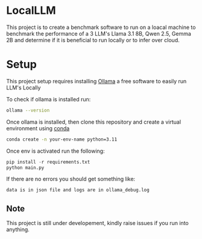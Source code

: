 # LocalLLM
This project is to create a benchmark software to run on a loacal machine to benchmark the performance of a 3 LLM's  Llama 3.1 8B, Qwen 2.5, Gemma 2B and determine if it is beneficial to run locally or to infer over cloud.

# Setup
This project setup requires installing [Ollama](https://ollama.com/) a free software to easily run LLM's Locally

To check if ollama is installed run:
```bash
ollama --version
```


Once ollama is installed, then clone this repository and create a virtual environment using [conda](https://www.anaconda.com/docs/getting-started/miniconda/main) 
```bash
conda create -n your-env-name python=3.11
```

Once env is activated run the following:
```python
pip install -r requirements.txt
python main.py
```

If there are no errors you should get something like:
```text
data is in json file and logs are in ollama_debug.log
```

## Note

This project is still under developement, kindly raise issues if you run into anything.